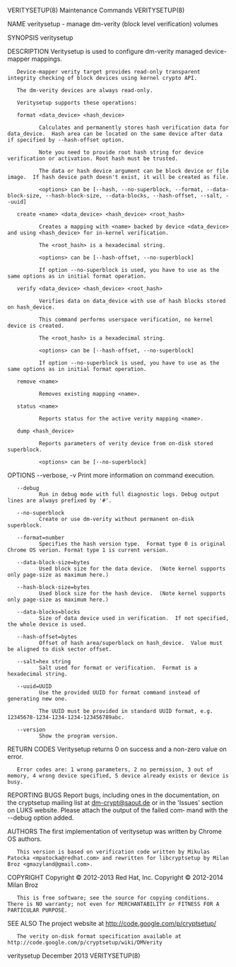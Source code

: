 VERITYSETUP(8)                                                                             Maintenance Commands                                                                            VERITYSETUP(8)

NAME
       veritysetup - manage dm-verity (block level verification) volumes

SYNOPSIS
       veritysetup <options> <action> <action args>

DESCRIPTION
       Veritysetup is used to configure dm-verity managed device-mapper mappings.

       Device-mapper verity target provides read-only transparent integrity checking of block devices using kernel crypto API.

       The dm-verity devices are always read-only.

       Veritysetup supports these operations:

       format <data_device> <hash_device>

              Calculates and permanently stores hash verification data for data_device.  Hash area can be located on the same device after data if specified by --hash-offset option.

              Note you need to provide root hash string for device verification or activation. Root hash must be trusted.

              The data or hash device argument can be block device or file image.  If hash device path doesn't exist, it will be created as file.

              <options> can be [--hash, --no-superblock, --format, --data-block-size, --hash-block-size, --data-blocks, --hash-offset, --salt, --uuid]

       create <name> <data_device> <hash_device> <root_hash>

              Creates a mapping with <name> backed by device <data_device> and using <hash_device> for in-kernel verification.

              The <root_hash> is a hexadecimal string.

              <options> can be [--hash-offset, --no-superblock]

              If option --no-superblock is used, you have to use as the same options as in initial format operation.

       verify <data_device> <hash_device> <root_hash>

              Verifies data on data_device with use of hash blocks stored on hash_device.

              This command performs userspace verification, no kernel device is created.

              The <root_hash> is a hexadecimal string.

              <options> can be [--hash-offset, --no-superblock]

              If option --no-superblock is used, you have to use as the same options as in initial format operation.

       remove <name>

              Removes existing mapping <name>.

       status <name>

              Reports status for the active verity mapping <name>.

       dump <hash_device>

              Reports parameters of verity device from on-disk stored superblock.

              <options> can be [--no-superblock]

OPTIONS
       --verbose, -v
              Print more information on command execution.

       --debug
              Run in debug mode with full diagnostic logs. Debug output lines are always prefixed by '#'.

       --no-superblock
              Create or use dm-verity without permanent on-disk superblock.

       --format=number
              Specifies the hash version type.  Format type 0 is original Chrome OS verion. Format type 1 is current version.

       --data-block-size=bytes
              Used block size for the data device.  (Note kernel supports only page-size as maximum here.)

       --hash-block-size=bytes
              Used block size for the hash device.  (Note kernel supports only page-size as maximum here.)

       --data-blocks=blocks
              Size of data device used in verification.  If not specified, the whole device is used.

       --hash-offset=bytes
              Offset of hash area/superblock on hash_device.  Value must be aligned to disk sector offset.

       --salt=hex string
              Salt used for format or verification.  Format is a hexadecimal string.

       --uuid=UUID
              Use the provided UUID for format command instead of generating new one.

              The UUID must be provided in standard UUID format, e.g. 12345678-1234-1234-1234-123456789abc.

       --version
              Show the program version.

RETURN CODES
       Veritysetup returns 0 on success and a non-zero value on error.

       Error codes are: 1 wrong parameters, 2 no permission, 3 out of memory, 4 wrong device specified, 5 device already exists or device is busy.

REPORTING BUGS
       Report  bugs,  including ones in the documentation, on the cryptsetup mailing list at <dm-crypt@saout.de> or in the 'Issues' section on LUKS website.  Please attach the output of the failed com‐
       mand with the --debug option added.

AUTHORS
       The first implementation of veritysetup was written by Chrome OS authors.

       This version is based on verification code written by Mikulas Patocka <mpatocka@redhat.com> and rewritten for libcryptsetup by Milan Broz <gmazyland@gmail.com>.

COPYRIGHT
       Copyright © 2012-2013 Red Hat, Inc.
       Copyright © 2012-2014 Milan Broz

       This is free software; see the source for copying conditions.  There is NO warranty; not even for MERCHANTABILITY or FITNESS FOR A PARTICULAR PURPOSE.

SEE ALSO
       The project website at http://code.google.com/p/cryptsetup/

       The verity on-disk format specification available at http://code.google.com/p/cryptsetup/wiki/DMVerity

veritysetup                                                                                   December 2013                                                                                VERITYSETUP(8)
